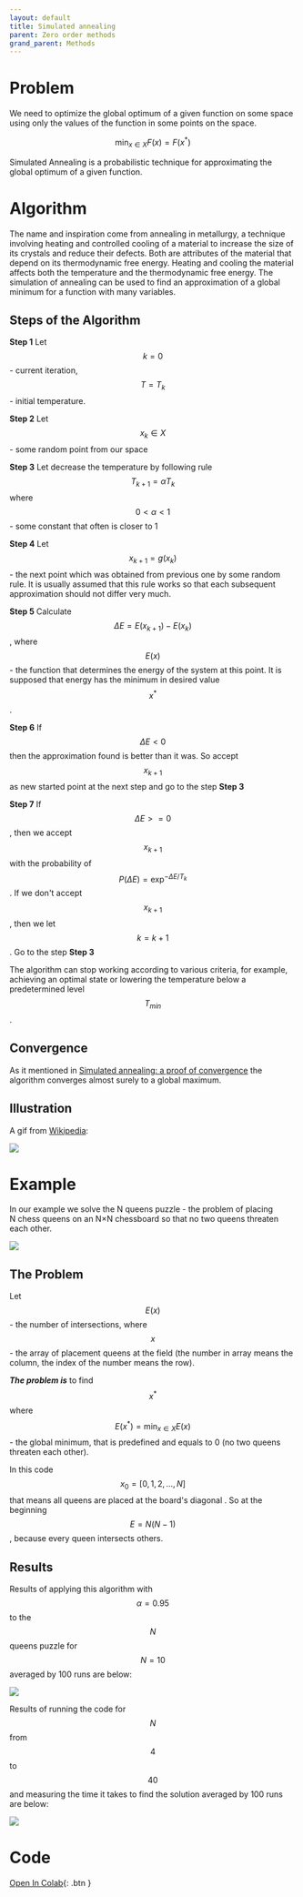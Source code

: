 ```yaml
---
layout: default
title: Simulated annealing
parent: Zero order methods
grand_parent: Methods
---
```


# Problem

We need to optimize the global optimum of a given function on some space using only the values of the function in some points on the space.

$$
\min_{x \in X} F(x) = F(x^*)
$$

Simulated Annealing is a probabilistic technique for approximating the global optimum of a given function.

# Algorithm

The name and inspiration come from annealing in metallurgy, a technique involving heating and controlled cooling of a material to increase the size of its crystals and reduce their defects. Both are attributes of the material that depend on its thermodynamic free energy. Heating and cooling the material affects both the temperature and the thermodynamic free energy. The simulation of annealing can be used to find an approximation of a global minimum for a function with many variables.

## Steps of the Algorithm

**Step 1** Let $$ k = 0 $$ - current iteration, $$T = T_k$$ - initial temperature.

**Step 2** Let $$x_k \in X$$ - some random point from our space

**Step 3** Let decrease the temperature by following rule $$T_{k+1} = \alpha T_k$$ where $$ 0 < \alpha < 1$$ - some constant that often is closer to 1

**Step 4** Let $$x_{k+1} = g(x_k)$$ - the next point which was obtained from previous one by some random rule. It is usually assumed that this rule works so that each subsequent approximation should not differ very much.

**Step 5** Calculate $$\Delta E = E(x_{k+1}) - E(x_{k})$$, where $$E(x)$$ - the function that determines the energy of the system at this point. It is supposed that energy has the minimum in desired value $$x^*$$.

**Step 6** If $$\Delta E < 0$$ then the approximation found is better than it was. So accept $$x_{k+1}$$ as new started point at the next step and go to the step **Step 3**

**Step 7** If $$\Delta E >= 0$$, then we accept $$x_{k+1}$$ with the probability of $$P(\Delta E) = \exp^{-\Delta E / T_k}$$. If we don't accept $$x_{k+1}$$, then we let $$k = k+ 1$$. Go to the step **Step 3**

The algorithm can stop working according to various criteria, for example, achieving an optimal state or lowering the temperature below a predetermined level $$T_{min}$$.

## Convergence

As it mentioned in [Simulated annealing: a proof of convergence](https://ieeexplore.ieee.org/document/295910) the algorithm converges almost surely to a global maximum.

## Illustration

A gif from [Wikipedia](https://en.wikipedia.org/wiki/Simulated_annealing):

![](../sa_wiki.gif)

# Example

In our example we solve the N queens puzzle - the problem of placing N chess queens on an N×N chessboard so that no two queens threaten each other.

![](../queens.svg)

## The Problem

Let $$E(x)$$ - the number of intersections, where $$x$$ - the array of placement queens at the field (the number in array means the column, the index of the number means the row).

**_The problem is_** to find $$x^*$$ where $$E(x^*) =  \min_{x \in X} E(x)$$ - the global minimum, that is predefined and equals to 0 (no two queens threaten each other).

In this code $$x_0 = [0,1,2,...,N]$$ that means all queens are placed at the board's diagonal . So at the beginning $$E = N(N-1)$$, because every queen intersects others.

## Results

Results of applying this algorithm with $$\alpha = 0.95$$ to the $$N$$ queens puzzle for $$N = 10$$ averaged by 100 runs are below:

![](../sa-example.svg)

Results of running the code for $$N$$ from $$4$$ to $$40$$ and measuring the time it takes to find the solution averaged by 100 runs are below:

![](../sa-runs.svg)

# Code
[Open In Colab](https://colab.research.google.com/github/MerkulovDaniil/optim/blob/master/assets/Notebooks/Simulated%20annealing.ipynb){: .btn }
